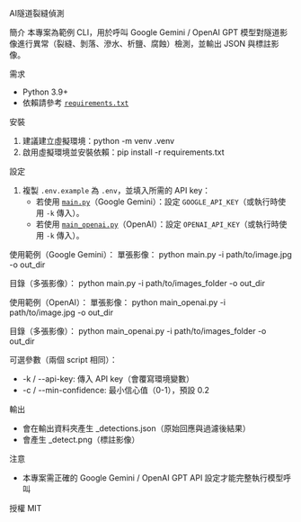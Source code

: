 AI隧道裂縫偵測

簡介
本專案為範例 CLI，用於呼叫 Google Gemini / OpenAI GPT 模型對隧道影像進行異常（裂縫、剝落、滲水、析鹽、腐蝕）檢測，並輸出 JSON 與標註影像。

需求
- Python 3.9+
- 依賴請參考 [`requirements.txt`](requirements.txt:1)

安裝
1. 建議建立虛擬環境：python -m venv .venv
2. 啟用虛擬環境並安裝依賴：pip install -r requirements.txt

設定
1. 複製 `.env.example` 為 `.env`，並填入所需的 API key：
   - 若使用 [`main.py`](main.py:1)（Google Gemini）：設定 `GOOGLE_API_KEY`（或執行時使用 `-k` 傳入）。
   - 若使用 [`main_openai.py`](main_openai.py:1)（OpenAI）：設定 `OPENAI_API_KEY`（或執行時使用 `-k` 傳入）。

使用範例（Google Gemini）：
單張影像：
python main.py -i path/to/image.jpg -o out_dir

目錄（多張影像）：
python main.py -i path/to/images_folder -o out_dir

使用範例（OpenAI）：
單張影像：
python main_openai.py -i path/to/image.jpg -o out_dir

目錄（多張影像）：
python main_openai.py -i path/to/images_folder -o out_dir

可選參數（兩個 script 相同）：
- -k / --api-key: 傳入 API key（會覆寫環境變數）
- -c / --min-confidence: 最小信心值（0-1），預設 0.2

輸出
- 會在輸出資料夾產生 <image>_detections.json（原始回應與過濾後結果）
- 會產生 <image>_detect.png（標註影像）

注意
- 本專案需正確的 Google Gemini / OpenAI GPT API 設定才能完整執行模型呼叫

授權
MIT
